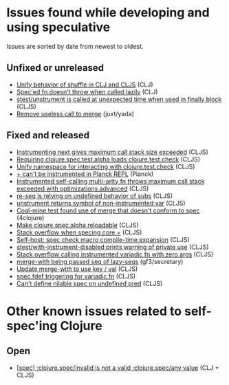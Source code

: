 # Issues found while developing and using speculative

Issues are sorted by date from newest to oldest.

## Unfixed or unreleased

- [Unify behavior of shuffle in CLJ and CLJS](https://dev.clojure.org/jira/browse/CLJ-2470) (CLJ)
- [Spec'ed fn doesn't throw when called lazily](https://dev.clojure.org/jira/browse/CLJ-2443) (CLJ)
- [stest/unstrument is called at unexpected time when used in finally block](https://dev.clojure.org/jira/browse/CLJS-2949) (CLJS)
- [Remove useless call to merge](https://github.com/juxt/yada/pull/246) (juxt/yada)

## Fixed and released

- [Instrumenting next gives maximum call stack size exceeded](https://dev.clojure.org/jira/browse/CLJS-3023) (CLJS)
- [Requiring clojure.spec.test.alpha loads clojure.test.check](https://dev.clojure.org/jira/browse/CLJS-2964) (CLJS)
- [Unify namespace for interacting with clojure.test.check](https://dev.clojure.org/jira/browse/CLJS-2952) (CLJS)
- [+ can't be instrumented in Planck REPL](https://github.com/borkdude/speculative/issues/214) (Planck)
- [Instrumented self-calling multi-arity fn throws maximum call stack exceeded with optimizations advanced](https://dev.clojure.org/jira/browse/CLJS-2995) (CLJS)
- [re-seq is relying on undefined behavior of subs](https://dev.clojure.org/jira/browse/CLJS-2979) (CLJS)
- [unstrument returns symbol of non-instrumented var](https://dev.clojure.org/jira/browse/CLJS-2975) (CLJS)
- [Coal-mine test found use of merge that doesn't conform to spec](https://github.com/borkdude/speculative/issues/113) (4clojure)
- [Make clojure.spec.alpha reloadable](https://dev.clojure.org/jira/browse/CLJS-2967) (CLJS)
- [Stack overflow when specing core =](https://dev.clojure.org/jira/browse/CLJS-2956) (CLJS)
- [Self-host: spec check macro compile-time expansion](https://dev.clojure.org/jira/browse/CLJS-2955) (CLJS)
- [stest/with-instrument-disabled prints warning of private use](https://dev.clojure.org/jira/browse/CLJS-2953) (CLJS)
- [Stack overflow calling instrumented variadic fn with zero args](https://dev.clojure.org/jira/browse/CLJS-2948) (CLJS)
- [merge-with being passed seq of lazy-seqs](https://github.com/gf3/secretary/issues/100) (gf3/secretary)
- [Update merge-with to use key / val](https://dev.clojure.org/jira/browse/CLJS-2943) (CLJS)
- [spec fdef triggering for variadic fn](https://dev.clojure.org/jira/browse/CLJS-2942) (CLJS)
- [Can't define nilable spec on undefined pred](https://dev.clojure.org/jira/browse/CLJS-2940) (CLJS)

# Other known issues related to self-spec'ing Clojure

## Open

- [\[spec\] :clojure.spec/invalid is not a valid :clojure.spec/any value](https://dev.clojure.org/jira/browse/CLJ-1966) (CLJ + CLJS)
